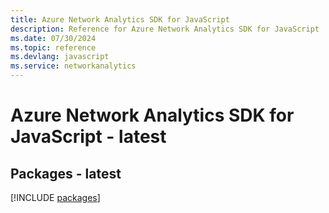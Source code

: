 ```yaml
---
title: Azure Network Analytics SDK for JavaScript
description: Reference for Azure Network Analytics SDK for JavaScript
ms.date: 07/30/2024
ms.topic: reference
ms.devlang: javascript
ms.service: networkanalytics
---
```

# Azure Network Analytics SDK for JavaScript - latest
## Packages - latest
[!INCLUDE [packages](network-analytics-index.md)]